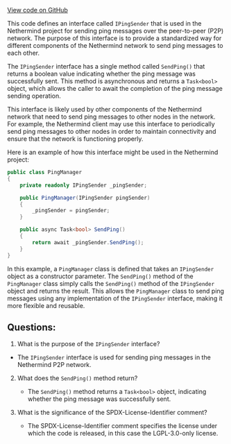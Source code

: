 [View code on GitHub](https://github.com/nethermindeth/nethermind/Nethermind.Network/P2P/IP2PMessageSender.cs)

This code defines an interface called `IPingSender` that is used in the Nethermind project for sending ping messages over the peer-to-peer (P2P) network. The purpose of this interface is to provide a standardized way for different components of the Nethermind network to send ping messages to each other.

The `IPingSender` interface has a single method called `SendPing()` that returns a boolean value indicating whether the ping message was successfully sent. This method is asynchronous and returns a `Task<bool>` object, which allows the caller to await the completion of the ping message sending operation.

This interface is likely used by other components of the Nethermind network that need to send ping messages to other nodes in the network. For example, the Nethermind client may use this interface to periodically send ping messages to other nodes in order to maintain connectivity and ensure that the network is functioning properly.

Here is an example of how this interface might be used in the Nethermind project:

```csharp
public class PingManager
{
    private readonly IPingSender _pingSender;

    public PingManager(IPingSender pingSender)
    {
        _pingSender = pingSender;
    }

    public async Task<bool> SendPing()
    {
        return await _pingSender.SendPing();
    }
}
```

In this example, a `PingManager` class is defined that takes an `IPingSender` object as a constructor parameter. The `SendPing()` method of the `PingManager` class simply calls the `SendPing()` method of the `IPingSender` object and returns the result. This allows the `PingManager` class to send ping messages using any implementation of the `IPingSender` interface, making it more flexible and reusable.
## Questions: 
 1. What is the purpose of the `IPingSender` interface?
   - The `IPingSender` interface is used for sending ping messages in the Nethermind P2P network.

2. What does the `SendPing()` method return?
   - The `SendPing()` method returns a `Task<bool>` object, indicating whether the ping message was successfully sent.

3. What is the significance of the SPDX-License-Identifier comment?
   - The SPDX-License-Identifier comment specifies the license under which the code is released, in this case the LGPL-3.0-only license.